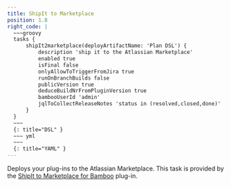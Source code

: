 ```yaml
---
title: ShipIt to Marketplace
position: 1.8
right_code: |
  ~~~groovy
  tasks {
      shipIt2marketplace(deployArtifactName: 'Plan DSL') {
          description 'ship it to the Atlassian Marketplace'
          enabled true
          isFinal false
          onlyAllowToTriggerFromJira true
          runOnBranchBuilds false
          publicVersion true
          deduceBuildNrFromPluginVersion true
          bambooUserId 'admin'
          jqlToCollectReleaseNotes 'status in (resolved,closed,done)'
      }
  }
  ~~~
  {: title="DSL" }
  ~~~ yml       
  ~~~
  {: title="YAML" }
---
```

Deploys your plug-ins to the Atlassian Marketplace. This task is provided by the
<a href="https://marketplace.atlassian.com/plugins/ch.mibex.bamboo.shipit2mpac/server/overview">ShipIt to Marketplace for Bamboo</a>
plug-in.